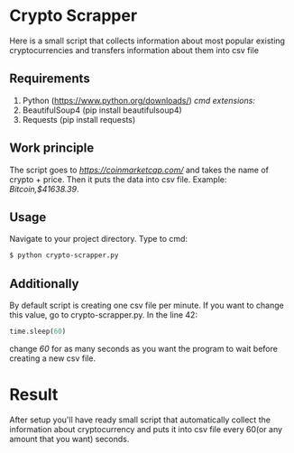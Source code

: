 # Crypto Scrapper
Here is a small script that collects information about most popular existing cryptocurrencies and transfers information about them into csv file
## Requirements
1. Python (https://www.python.org/downloads/)
*cmd extensions:*
2. BeautifulSoup4 (pip install beautifulsoup4)
3. Requests (pip install requests)
## Work principle
The script goes to *https://coinmarketcap.com/* and takes the name of crypto + price. Then it puts the data into csv file. Example: *Bitcoin,$41638.39*.
## Usage
Navigate to your project directory.
Type to cmd: 
```sh
$ python crypto-scrapper.py
```
## Additionally
By default script is creating one csv file per minute. If you want to change this value, go to crypto-scrapper.py. In the line 42:
```python
time.sleep(60)
```
сhange *60* for as many seconds as you want the program to wait before creating a new csv file.

# Result
After setup you'll have ready small script that automatically collect the information about cryptocurrency and puts it into csv file every 60(or any amount that you want) seconds.
